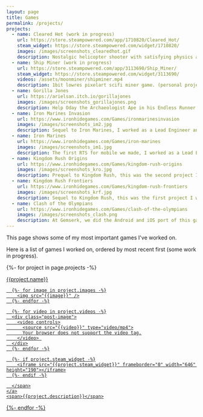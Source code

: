 ```yaml
---
layout: page
title: Games
permalink: /projects/
projects:
  - name: Cleared Hot (work in progress)
    url: https://store.steampowered.com/app/1710820/Cleared_Hot/
    steam_widget: https://store.steampowered.com/widget/1710820/
    images: /images/screenshots_clearedhot.gif
    description: Nostalgic helicopter shooter with satisfying physics and light tactical elements.
  - name: Ship Miner (work in progress)
    url: https://store.steampowered.com/app/3113690/Ship_Miner/
    steam_widget: https://store.steampowered.com/widget/3113690/
    videos: /assets/moonminer/shipminer.mp4
    description: 1bit lowres pixelart scifi miner game. (personal project)
  - name: Gorilla Jones
    url: https://arielsan.itch.io/gorillajones
    images: /images/screenshots_gorillajones.png
    description: Help Oday the Archaeologist Ape in his Endless Runner Adventure
  - name: Iron Marines Invasion
    url: https://www.ironhidegames.com/Games/ironmarinesinvasion
    images: /images/screenshots_im2.jpg
    description: Sequel to Iron Marines, I worked as a Lead Engineer and Team Leader for part of the project. For Android and iOS, available at Google Play and App Store.
  - name: Iron Marines
    url: https://www.ironhidegames.com/Games/iron-marines
    images: /images/screenshots_im1.jpg
    description: The first RTS for mobile we made, I worked as a Lead Engineer here, responsible for all the game Engine made in Unity. For Android and iOS, available at Google Play and App Store.
  - name: Kingdom Rush Origins
    url: https://www.ironhidegames.com/Games/kingdom-rush-origins
    images: /images/screenshots_kro.jpg
    description: Prequel to Kingdom Rush, this was the second project I worked on as Programmer. For Android and iOS, available at Google Play and App Store.
  - name: Kingdom Rush Frontiers
    url: https://www.ironhidegames.com/Games/kingdom-rush-frontiers
    images: /images/screenshots_krf.jpg
    description: Sequel to Kingdom Rush, this was the first project I worked on as Programmer. For Android and iOS, available at Google Play and App Store.
  - name: Clash of the Olympians
    url: https://www.ironhidegames.com/Games/clash-of-the-olympians
    images: /images/screenshots_clash.png
    description: At Gemserk, we did the Android and iOS port of this game for Ironhide Game Studio, available at Google Play and App Store.
---
```


This page shows some of my most important games I've worked on.

Here is a list of games I worked on, ordered by most recent first (some work in progress).

<p>

{%- for project in page.projects -%}
<div class="project">
    <div class="title"><a href="{{project.url}}">{{project.name}}</a></div>
    <a href="{{project.url}}">
      <span>

      {%- for image in project.images -%}
        <img src="{{image}}" />
      {%- endfor -%}

      {%- for video in project.videos -%}
      <div class="post-image">
        <video controls>
          <source src="{{video}}" type="video/mp4">
          Your browser does not support the video tag.
        </video> 
      </div>
      {%- endfor -%}

      {%- if project.steam_widget -%}
        <iframe src="{{project.steam_widget}}" frameborder="0" width="646" height="190"></iframe>
      {%- endif -%}

      </span>
    </a>
    <span>{{project.description}}</span>
</div>
{%- endfor -%}

</p>